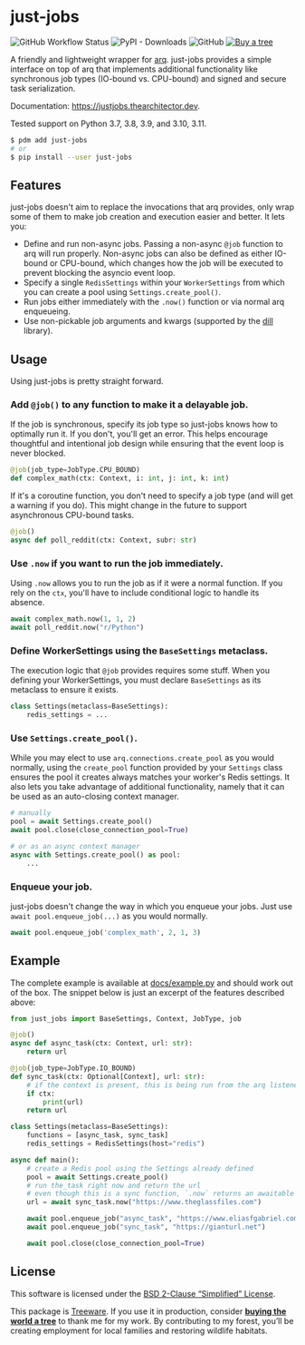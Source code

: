 # just-jobs

![GitHub Workflow Status](https://img.shields.io/github/actions/workflow/status/thearchitector/just-jobs/ci.yaml?label=tests&style=flat-square)
![PyPI - Downloads](https://img.shields.io/pypi/dw/just-jobs?style=flat-square)
![GitHub](https://img.shields.io/github/license/thearchitector/just-jobs?style=flat-square)
[![Buy a tree](https://img.shields.io/badge/Treeware-%F0%9F%8C%B3-lightgreen?style=flat-square)](https://ecologi.com/eliasgabriel?r=6128126916bfab8bd051026c)

A friendly and lightweight wrapper for [arq](https://arq-docs.helpmanual.io). just-jobs provides a simple interface on top of arq that implements additional functionality like synchronous job types (IO-bound vs. CPU-bound) and signed and secure task serialization.

Documentation: <https://justjobs.thearchitector.dev>.

Tested support on Python 3.7, 3.8, 3.9, and 3.10, 3.11.

```sh
$ pdm add just-jobs
# or
$ pip install --user just-jobs
```

## Features

just-jobs doesn't aim to replace the invocations that arq provides, only wrap some of them to make job creation and execution easier and better. It lets you:

- Define and run non-async jobs. Passing a non-async `@job` function to arq will run properly. Non-async jobs can also be defined as either IO-bound or CPU-bound, which changes how the job will be executed to prevent blocking the asyncio event loop.
- Specify a single `RedisSettings` within your `WorkerSettings` from which you can create a pool using `Settings.create_pool()`.
- Run jobs either immediately with the `.now()` function or via normal arq enqueueing.
- Use non-pickable job arguments and kwargs (supported by the [dill](http://dill.rtfd.io/) library).

## Usage

Using just-jobs is pretty straight forward.

### Add `@job()` to any function to make it a delayable job.

If the job is synchronous, specify its job type so just-jobs knows how to optimally run it. If you don't, you'll get an error. This helps encourage thoughtful and intentional job design while ensuring that the event loop is never blocked.

```python
@job(job_type=JobType.CPU_BOUND)
def complex_math(ctx: Context, i: int, j: int, k: int)
```

If it's a coroutine function, you don't need to specify a job type (and will get a warning if you do). This might change in the future to support asynchronous CPU-bound tasks.

```python
@job()
async def poll_reddit(ctx: Context, subr: str)
```

### Use `.now` if you want to run the job immediately.

Using `.now` allows you to run the job as if it were a normal function. If you rely on the `ctx`, you'll have to include conditional logic to handle its absence.

```python
await complex_math.now(1, 1, 2)
await poll_reddit.now("r/Python")
```

### Define WorkerSettings using the `BaseSettings` metaclass.

The execution logic that `@job` provides requires some stuff. When you defining your WorkerSettings, you must declare `BaseSettings` as its metaclass to ensure it exists.

```python
class Settings(metaclass=BaseSettings):
    redis_settings = ...
```

### Use `Settings.create_pool()`.

While you may elect to use `arq.connections.create_pool` as you would normally, using the `create_pool` function provided by your `Settings` class ensures the pool it creates always matches your worker's Redis settings. It also lets you take advantage of additional functionality, namely that it can be used as an auto-closing context manager.

```python
# manually
pool = await Settings.create_pool()
await pool.close(close_connection_pool=True)

# or as an async context manager
async with Settings.create_pool() as pool:
    ...
```

### Enqueue your job.

just-jobs doesn't change the way in which you enqueue your jobs. Just use `await pool.enqueue_job(...)` as you would normally.

```python
await pool.enqueue_job('complex_math', 2, 1, 3)
```

## Example

The complete example is available at [docs/example.py](docs/example.py) and should work out of the box. The snippet below is just an excerpt of the features described above:

```python
from just_jobs import BaseSettings, Context, JobType, job

@job()
async def async_task(ctx: Context, url: str):
    return url

@job(job_type=JobType.IO_BOUND)
def sync_task(ctx: Optional[Context], url: str):
    # if the context is present, this is being run from the arq listener
    if ctx:
        print(url)
    return url

class Settings(metaclass=BaseSettings):
    functions = [async_task, sync_task]
    redis_settings = RedisSettings(host="redis")

async def main():
    # create a Redis pool using the Settings already defined
    pool = await Settings.create_pool()
    # run the_task right now and return the url
    # even though this is a sync function, `.now` returns an awaitable
    url = await sync_task.now("https://www.theglassfiles.com")

    await pool.enqueue_job("async_task", "https://www.eliasfgabriel.com")
    await pool.enqueue_job("sync_task", "https://gianturl.net")

    await pool.close(close_connection_pool=True)
```

## License

This software is licensed under the [BSD 2-Clause “Simplified” License](LICENSE).

This package is [Treeware](https://treeware.earth). If you use it in production, consider [**buying the world a tree**](https://ecologi.com/eliasgabriel?r=6128126916bfab8bd051026c) to thank me for my work. By contributing to my forest, you’ll be creating employment for local families and restoring wildlife habitats.
